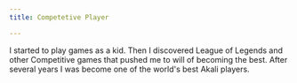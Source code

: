 ```yaml
---
title: Competetive Player

---
```


I started to play games as a kid. 
Then I discovered League of Legends and other Competitive games that pushed me to will of becoming the best.
After several years I was become one of the world's best Akali players.